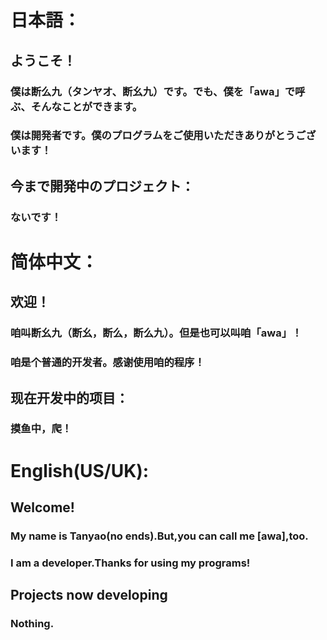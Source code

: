 # 日本語：
## ようこそ！
### 僕は断么九（タンヤオ、断幺九）です。でも、僕を「awa」で呼ぶ、そんなことができます。
### 僕は開発者です。僕のプログラムをご使用いただきありがとうございます！

## 今まで開発中のプロジェクト：
### ないです！
# 简体中文：
## 欢迎！
### 咱叫断幺九（断幺，断么，断么九）。但是也可以叫咱「awa」！
### 咱是个普通的开发者。感谢使用咱的程序！

## 现在开发中的项目：
### 摸鱼中，爬！

# English(US/UK):
## Welcome!
### My name is Tanyao(no ends).But,you can call me \[awa\],too.
### I am a developer.Thanks for using my programs!

## Projects now developing
### Nothing.
<p id="test"></p>
<script>document.getElementById("test").innerText="hello world!";</script>
